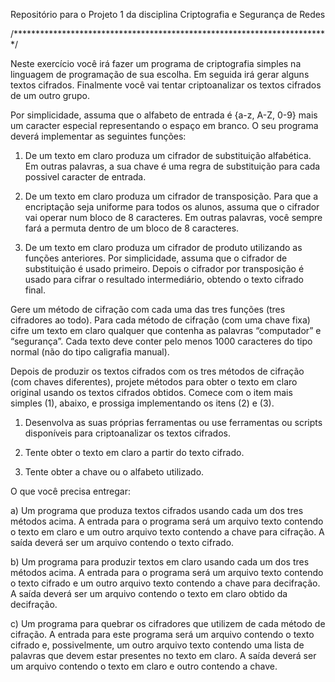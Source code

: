 Repositório para o Projeto 1 da disciplina Criptografia e Segurança de Redes

/************************************************************************/

Neste exercício você irá fazer um programa de criptografia simples na linguagem de
programação de sua escolha. Em seguida irá gerar alguns textos cifrados. Finalmente você vai
tentar criptoanalizar os textos cifrados de um outro grupo.

Por simplicidade, assuma que o alfabeto de entrada é {a-z, A-Z, 0-9} mais um caracter especial
representando o espaço em branco. O seu programa deverá implementar as seguintes funções:

1) De um texto em claro produza um cifrador de substituição alfabética. Em outras
palavras, a sua chave é uma regra de substituição para cada possivel caracter de entrada.

2) De um texto em claro produza um cifrador de transposição. Para que a encriptação seja
uniforme para todos os alunos, assuma que o cifrador vai operar num bloco de 8 caracteres.
Em outras palavras, você sempre fará a permuta dentro de um bloco de 8 caracteres.

3) De um texto em claro produza um cifrador de produto utilizando as funções anteriores.
Por simplicidade, assuma que o cifrador de substituição é usado primeiro. Depois o cifrador por
transposição é usado para cifrar o resultado intermediário, obtendo o texto cifrado final.

Gere um método de cifração com cada uma das tres funções (tres cifradores ao todo). Para cada método de
cifração (com uma chave fixa) cifre um texto em claro qualquer que contenha as palavras “computador” e
“segurança”. Cada texto deve conter pelo menos 1000 caracteres do tipo normal (não do tipo caligrafia manual).

Depois de produzir os textos cifrados com os tres métodos de cifração (com chaves diferentes),
projete métodos para obter o texto em claro original usando os textos cifrados obtidos. Comece
com o item mais simples (1), abaixo, e prossiga implementando os itens (2) e (3).

1) Desenvolva as suas próprias ferramentas ou use ferramentas ou scripts disponíveis para
criptoanalizar os textos cifrados.

2) Tente obter o texto em claro a partir do texto cifrado.

3) Tente obter a chave ou o alfabeto utilizado.

O que você precisa entregar:

a) Um programa que produza textos cifrados usando cada um dos tres métodos acima. A entrada
para o programa será um arquivo texto contendo o texto em claro e um outro arquivo texto
contendo a chave para cifração. A saída deverá ser um arquivo contendo o texto cifrado.

b) Um programa para produzir textos em claro usando cada um dos tres métodos acima. A
entrada para o programa será um arquivo texto contendo o texto cifrado e um outro
arquivo texto contendo a chave para decifração. A saída deverá ser um arquivo
contendo o texto em claro obtido da decifração.

c) Um programa para quebrar os cifradores que utilizem de cada método de cifração. A
entrada para este programa será um arquivo contendo o texto cifrado e, possivelmente, um
outro arquivo texto contendo uma lista de palavras que devem estar presentes no texto em
claro. A saída deverá ser um arquivo contendo o texto em claro e outro contendo a chave.